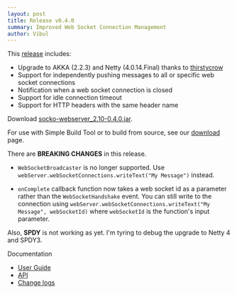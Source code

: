 ```yaml
---
layout: post
title: Release v0.4.0
summary: Improved Web Socket Connection Management
author: Vibul
---
```


This [release](https://github.com/mashupbots/socko/issues?milestone=9&state=closed) includes:
 - Upgrade to AKKA (2.2.3) and Netty (4.0.14.Final) thanks to [thirstycrow](https://github.com/thirstycrow)
 - Support for independently pushing messages to all or specific web socket connections
 - Notification when a web socket connection is closed
 - Support for idle connection timeout
 - Support for HTTP headers with the same header name

Download [socko-webserver_2.10-0.4.0.jar](https://oss.sonatype.org/content/groups/public/org/mashupbots/socko/socko-webserver_2.10/0.4.0/socko-webserver_2.10-0.4.0.jar).

For use with Simple Build Tool or to build from source, see our [download](/download.html) page.

There are **BREAKING CHANGES** in this release.
 - `WebSocketBroadcaster` is no longer supported. Use `webServer.webSocketConnections.writeText("My Message")` instead.

 - `onComplete` callback function now takes a web socket id as a parameter rather than the `WebSocketHandshake` event.
   You can still write to the connection using `webServer.webSocketConnections.writeText("My Message", webSocketId)` where
   `webSocketId` is the function's input parameter.

Also, **SPDY** is not working as yet. I'm tyring to debug the upgrade to Netty 4 and SPDY3.

Documentation
 - [User Guide](/docs/0.4.0/guides/user-guide.html)
 - [API](/docs/0.4.0/api/)
 - [Change logs](https://github.com/mashupbots/socko/issues?milestone=10&state=closed)



